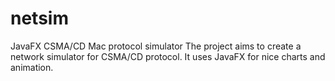 # netsim
JavaFX CSMA/CD Mac protocol simulator
The project aims to create a network simulator for CSMA/CD protocol.
It uses JavaFX for nice charts and animation.
